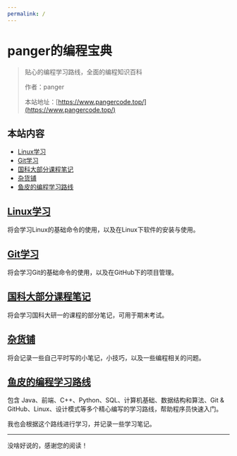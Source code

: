 ```yaml
---
permalink: /
---
```


# panger的编程宝典

> 贴心的编程学习路线，全面的编程知识百科
>
> 作者：panger
>
> 本站地址：[https://www.pangercode.top/](https://www.pangercode.top/)

## 本站内容

- [Linux学习](./Linux/README.md)
- [Git学习](./Git/README.md)
- [国科大部分课程笔记](./国科大部分课程笔记/README.md)
- [杂货铺](./杂货铺/README.md)
- [鱼皮的编程学习路线](/学习路线)


## [Linux学习](./Linux/README.md)

将会学习Linux的基础命令的使用，以及在Linux下软件的安装与使用。


## [Git学习](./Git/README.md)

将会学习Git的基础命令的使用，以及在GitHub下的项目管理。

## [国科大部分课程笔记](./国科大部分课程笔记/README.md)

将会学习国科大研一的课程的部分笔记，可用于期末考试。


## [杂货铺](./杂货铺/README.md)

将会记录一些自己平时写的小笔记，小技巧，以及一些编程相关的问题。

## [鱼皮的编程学习路线](/学习路线)


包含 Java、前端、C++、Python、SQL、计算机基础、数据结构和算法、Git & GitHub、Linux、设计模式等多个精心编写的学习路线，帮助程序员快速入门。

我也会根据这个路线进行学习，并记录一些学习笔记。

---


没啥好说的，感谢您的阅读！
